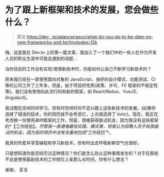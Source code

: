 # 为了跟上新框架和技术的发展，您会做些什么？

> 原文:[https://dev . to/adancarrasco/what-do-you-do-to-be-date-on-new-frameworks-and-technologies-f2k](https://dev.to/adancarrasco/what-do-you-do-to-be-up-to-date-on-new-frameworks-and-technologies-f2k)

嗨，这是我在 Dev.to 上的第一篇文章，我加入了一个我们中的一些人在作为开发人员的职业生涯中可能会遇到的话题...

当你目前的工作没有实现/使用新技术时，你是如何让自己不断学习新技术的？

原来我已经在一家使用面向对象的 JavaScript、良好的设计模式、功能测试、CI 等的公司工作了三年多。但是，由于项目的性质(政策、许可、FE 框架的不稳定性等)，我们没有使用如此流行的和新的框架，如 React/Redux、VueJS、AngularJS。

我试图在空闲时间学习，但有时空闲时间不足以跟上这些新技术的发展，(如果你选择了错误的技术，你的简历就不会考虑它，上次我选择了 Ionic)。现在，我正在考虑换一份使用*新的*框架的工作，但是，很难获得面试机会，因为我没有这些框架的*【工作经验】*。尽管我一直遵循最佳实践、模式等，但我认为招聘人员不给我面试的机会，因为我的简历中没有含蓄地包括*“工作经历”*。

我真的热爱并享受编程和学习新技术，但有时出去呼吸新鲜空气也很好。

只是想知道你是否经历过这种情况？你们是怎么防止这种事情发生的？对于在那些不总是使用最新技术的工作岗位上呆那么长时间，你有什么想法？

谢谢，
亚当